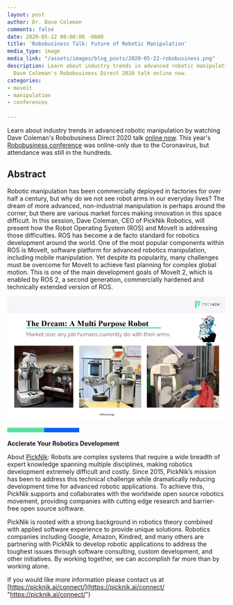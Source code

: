 ```yaml
---
layout: post
author: Dr. Dave Coleman
comments: false
date: 2020-05-22 00:00:00 -0600
title: 'Robobusiness Talk: Future of Robotic Manipulation'
media_type: image
media_link: "/assets/images/blog_posts/2020-05-22-robobusiness.png"
description: Learn about industry trends in advanced robotic manipulation by watching
  Dave Coleman's Robobusiness Direct 2020 talk online now.
categories:
- moveit
- manipulation
- conferences

---
```

Learn about industry trends in advanced robotic manipulation by watching Dave Coleman's Robobusiness Direct 2020 talk [online now](https://www.youtube.com/watch?v=_M6yqhDTL3k&feature=youtu.be). This year's [Robobusiness conference](https://www.robobusiness.com/robobusiness-direct-agenda/) was online-only due to the Coronavirus, but attendance was still in the hundreds.

## **Abstract**

Robotic manipulation has been commercially deployed in factories for over half a century, but why do we not see robot arms in our everyday lives? The dream of more advanced, non-industrial manipulation is perhaps around the corner, but there are various market forces making innovation in this space difficult. In this session, Dave Coleman, CEO of PickNik Robotics, will present how the Robot Operating System (ROS) and MoveIt is addressing those difficulties. ROS has become a de facto standard for robotics development around the world. One of the most popular components within ROS is MoveIt, software platform for advanced robotics manipulation, including mobile manipulation. Yet despite its popularity, many challenges must be overcome for MoveIt to achieve fast planning for complex global motion. This is one of the main development goals of MoveIt 2, which is enabled by ROS 2, a second generation, commercially hardened and technically extended version of ROS.

![](/assets/images/blog_posts/2020-05-22-robobusiness2.png)

![line](/assets/images/blog_posts/line.png)

**Acclerate Your Robotics Development** 

About [PickNik](https://picknik.ai/): Robots are complex systems that require a wide breadth of expert knowledge spanning multiple disciplines, making robotics development extremely difficult and costly. Since 2015, PickNik’s mission has been to address this technical challenge while dramatically reducing development time for advanced robotic applications. To achieve this, PickNik supports and collaborates with the worldwide open source robotics movement, providing companies with cutting edge research and barrier-free open source software.

PickNik is rooted with a strong background in robotics theory combined with applied software experience to provide unique solutions. Robotics companies including Google, Amazon, Kindred, and many others are partnering with PickNik to develop robotic applications to address the toughest issues through software consulting, custom development, and other initiatives. By working together, we can accomplish far more than by working alone.

If you would like more information please contact us at [https://picknik.ai/connect/](https://picknik.ai/connect/ "https://picknik.ai/connect/")
